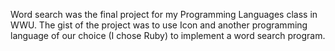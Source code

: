 Word search was the final project for my Programming Languages class in WWU.
The gist of the project was to use Icon and another programming language of our choice (I chose Ruby) to implement a word search program.


